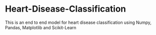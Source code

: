 # Heart-Disease-Classification
This is an end to end model for heart disease classification using Numpy, Pandas, Matplotlib and Scikit-Learn 

